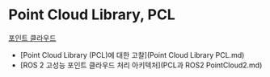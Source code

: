 # Point Cloud Library, PCL
[포인트 클라우드](../index.md)
- [Point Cloud Library (PCL)에 대한 고찰](Point Cloud Library PCL.md)
- [ROS 2 고성능 포인트 클라우드 처리 아키텍처](PCL과 ROS2 PointCloud2.md)
